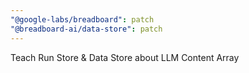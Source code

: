 ```yaml
---
"@google-labs/breadboard": patch
"@breadboard-ai/data-store": patch
---
```


Teach Run Store & Data Store about LLM Content Array
